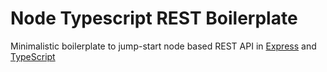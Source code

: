 # Node Typescript REST Boilerplate

Minimalistic boilerplate to jump-start node based REST API in [Express](express) and [TypeScript](typescript)
